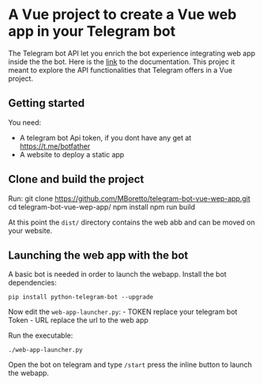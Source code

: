# A Vue project to create a Vue web app in your Telegram bot

The Telegram bot API let you enrich the bot experience integrating web app inside the the bot.
Here is the [link](https://core.telegram.org/bots/webapps) to the documentation.
This projec it meant to explore the API functionalities that Telegram offers in a Vue project.

## Getting started
You need:
- A telegram bot Api token, if you dont have any get at https://t.me/botfather
- A website to deploy a static app

## Clone and build the project
Run:
    git clone https://github.com/MBoretto/telegram-bot-vue-wep-app.git
    cd telegram-bot-vue-wep-app/
    npm install
    npm run build

At this point the `dist/` directory contains the web abb and can be moved on your website.

## Launching the web app with the bot
A basic bot is needed in order to launch the webapp.
Install the bot dependencies:

    pip install python-telegram-bot --upgrade

Now edit the `web-app-launcher.py`:
    - TOKEN replace your telegram bot Token
    - URL replace the url to the web app

Run the executable:

    ./web-app-launcher.py

Open the bot on telegram and type `/start` press the inline button to launch the webapp.




